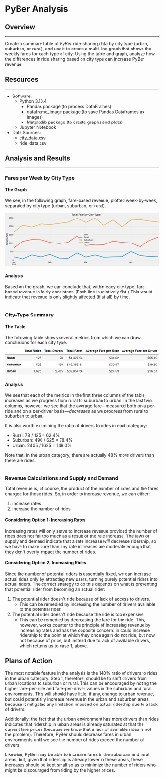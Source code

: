 # PyBer Analysis

## Overview
---
Create a summary table of *PyBer* ride-sharing data by city type (urban, suburban, or rural), and use it to create a multi-line graph that shows the weekly fares for each type of city. Using the table and graph, analyze how the differences in ride sharing based on city type can increase PyBer revenue.

## Resources
---
- Software:
  - Python 3.10.4
    - Pandas package (to process DataFrames)
    - dataframe_image package (to save Pandas Dataframes as images)
    - Matplotlib package (to create graphs and plots)
  - Jupyter Notebook
- Data Sources:
  - city_data.csv
  - ride_data.csv

## Analysis and Results
---
### Fares per Week by City Type

#### The Graph
We see, in the following graph, fare-based revenue, plotted week-by-week, separated by city type (urban, suburban, or rural).

![Fares per Week by City Type](./analysis/total_fare_by_city_type.png)

#### Analysis
Based on the graph, we can conclude that, within eacy city type, fare-based revenue is fairly consistent. (Each line is relatively flat.) This would indicate that revenue is only slightly affected (if at all) by time.  
&nbsp;
### City-Type Summary

#### The Table
The following table shows several metrics from which we can draw conclusions for each city type.

![City-Type Summary](./analysis/pyber_summary.png)

#### Analysis
We see that each of the metrics in the first three columns of the table increases as we progress from rural to suburban to urban. In the last two columns, however, we see that the average fare—measured both on a per-ride and on a per-driver basis—*decreases* as we progress from rural to suburban to urban.

It is also worth examining the ratio of drivers to rides in each category:
- Rural:      78 /  125 =  62.4%
- Suburban:  490 /  625 =  78.4%
- Urban:    2405 / 1625 = 148.0%

Note that, in the urban category, there are actually 48% *more* drivers than there are rides.  
&nbsp;
### Revenue Calculations and Supply and Demand
Total revenue is, of course, the product of the number of rides and the fares charged for those rides. So, in order to increase revenue, we can either:
1. increase rates
2. increase the number of rides

#### Considering Option 1: Increasing Rates
Increasing rates will only serve to increase revenue provided the number of rides does not fall too much as a result of the rate increase. The laws of supply and demand indicate that a rate increase *will* decrease ridership, so we have to make sure than any rate increases are moderate enough that they don't overly impact the number of rides.

#### Considering Option 2: Increasing Rides
Since the number of potential riders is essentially fixed, we can increase actual rides only by attracting new users, turning purely potential riders into actual riders. The correct strategy to do this depends on what is preventing that potential rider from becoming an actual rider:
1. The potential rider doesn't ride because of lack of access to drivers.
   - This can be remedied by increasing the number of drivers available to the potential rider.
2. The potential rider doesn't ride because the ride is too expensive.
   - This can be remedied by decreasing the fare for the ride. This, however, works counter to the principle of increasing revenue by increasing rates and has the opposite concern: in could increase ridership to the point at which they once again do not ride, but now not because of price, but instead due to lack of available drivers, which returns us to case 1, above.

## Plans of Action
The most notable feature in the analysis is the 148% ratio of drivers to rides in the urban category. Step 1, therefore, should be to shift drivers from urban locations to suburban or rural. This can be encouraged by noting the higher fare-per-ride and fare-per-driver values in the suburban and rural environments. This will should have little, if any, change to urban revenue, but could potentially increase revenue in the urban and suburban areas because it mitigates any limitation imposed on actual ridership due to a lack of drivers.

Additionally, the fact that the urban environment has more drivers than rides indicates that ridership in urban areas is already saturated at that the current fare prices (because we know that a lack of available rides is not the problem). Therefore, PyBer should decrease fares in urban environments until we see the number of rides exceed the number of drivers.

Likewise, PyBer may be able to increase fares in the suburban and rural areas, but, given that ridership is already lower in these areas, these increases should be kept small so as to minimize the number of riders who might be discouraged from riding by the higher prices.
